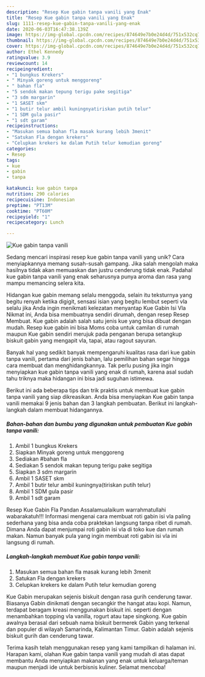 ```yaml
---
description: "Resep Kue gabin tanpa vanili yang Enak"
title: "Resep Kue gabin tanpa vanili yang Enak"
slug: 1111-resep-kue-gabin-tanpa-vanili-yang-enak
date: 2020-06-03T16:47:38.139Z
image: https://img-global.cpcdn.com/recipes/874649e7b0e24d4d/751x532cq70/kue-gabin-tanpa-vanili-foto-resep-utama.jpg
thumbnail: https://img-global.cpcdn.com/recipes/874649e7b0e24d4d/751x532cq70/kue-gabin-tanpa-vanili-foto-resep-utama.jpg
cover: https://img-global.cpcdn.com/recipes/874649e7b0e24d4d/751x532cq70/kue-gabin-tanpa-vanili-foto-resep-utama.jpg
author: Ethel Kennedy
ratingvalue: 3.9
reviewcount: 14
recipeingredient:
- "1 bungkus Krekers"
- " Minyak goreng untuk menggoreng"
- " bahan fla"
- "5 sendok makan tepung terigu pake segitiga"
- "3 sdm margarin"
- "1 SASET skm"
- "1 butir telur ambil kuningnyatiriskan putih telur"
- "1 SDM gula pasir"
- "1 sdt garam"
recipeinstructions:
- "Masukan semua bahan fla masak kurang lebih 3menit"
- "Satukan Fla dengan krekers"
- "Celupkan krekers ke dalam Putih telur kemudian goreng"
categories:
- Resep
tags:
- kue
- gabin
- tanpa

katakunci: kue gabin tanpa 
nutrition: 290 calories
recipecuisine: Indonesian
preptime: "PT13M"
cooktime: "PT60M"
recipeyield: "1"
recipecategory: Lunch

---
```



![Kue gabin tanpa vanili](https://img-global.cpcdn.com/recipes/874649e7b0e24d4d/751x532cq70/kue-gabin-tanpa-vanili-foto-resep-utama.jpg)

Sedang mencari inspirasi resep kue gabin tanpa vanili yang unik? Cara menyiapkannya memang susah-susah gampang. Jika salah mengolah maka hasilnya tidak akan memuaskan dan justru cenderung tidak enak. Padahal kue gabin tanpa vanili yang enak seharusnya punya aroma dan rasa yang mampu memancing selera kita.

Hidangan kue gabin memang selalu menggoda, selain itu teksturnya yang begitu renyah ketika digigit, sensasi isian yang begitu lembut seperti vla selalu jika Anda ingin menikmati kelezatan menyantap Kue Gabin Isi Vla Nikmat ini, Anda bisa membuatnya sendiri dirumah, dengan resep Resep Membuat. Kue gabin adalah salah satu jenis kue yang bisa dibuat dengan mudah. Resep kue gabin ini bisa Moms coba untuk camilan di rumah maupun Kue gabin sendiri merujuk pada penganan berupa setangkup biskuit gabin yang mengapit vla, tapai, atau ragout sayuran.

Banyak hal yang sedikit banyak mempengaruhi kualitas rasa dari kue gabin tanpa vanili, pertama dari jenis bahan, lalu pemilihan bahan segar hingga cara membuat dan menghidangkannya. Tak perlu pusing jika ingin menyiapkan kue gabin tanpa vanili yang enak di rumah, karena asal sudah tahu triknya maka hidangan ini bisa jadi suguhan istimewa.


Berikut ini ada beberapa tips dan trik praktis untuk membuat kue gabin tanpa vanili yang siap dikreasikan. Anda bisa menyiapkan Kue gabin tanpa vanili memakai 9 jenis bahan dan 3 langkah pembuatan. Berikut ini langkah-langkah dalam membuat hidangannya.

<!--inarticleads1-->

##### Bahan-bahan dan bumbu yang digunakan untuk pembuatan Kue gabin tanpa vanili:

1. Ambil 1 bungkus Krekers
1. Siapkan  Minyak goreng untuk menggoreng
1. Sediakan  #bahan fla
1. Sediakan 5 sendok makan tepung terigu pake segitiga
1. Siapkan 3 sdm margarin
1. Ambil 1 SASET skm
1. Ambil 1 butir telur ambil kuningnya(tiriskan putih telur)
1. Ambil 1 SDM gula pasir
1. Ambil 1 sdt garam


Resep Kue Gabin Fla Pandan Assalamualaikum warrahmatullahi wabarakatuh!!! Informasi mengenai cara membuat roti gabin isi vla paling sederhana yang bisa anda coba praktekan langsung tanpa ribet di rumah. Dimana Anda dapat menjumpai roti gabin isi vla di toko kue dan rumah makan. Namun banyak pula yang ingin membuat roti gabin isi vla ini langsung di rumah. 

<!--inarticleads2-->

##### Langkah-langkah membuat Kue gabin tanpa vanili:

1. Masukan semua bahan fla masak kurang lebih 3menit
1. Satukan Fla dengan krekers
1. Celupkan krekers ke dalam Putih telur kemudian goreng


Kue Gabin merupakan sejenis biskuit dengan rasa gurih cenderung tawar. Biasanya Gabin dinikmati dengan secangkir the hangat atau kopi. Namun, terdapat beragam kreasi menggunakan biskuit ini. seperti dengan menambahkan topping vla vanilla, rogurt atau tape singkong. Kue gabin awalnya berasal dari sebuah nama biskuit bermerek Gabin yang terkenal dan populer di wilayah Samarinda, Kalimantan Timur. Gabin adalah sejenis biskuit gurih dan cenderung tawar. 

Terima kasih telah menggunakan resep yang kami tampilkan di halaman ini. Harapan kami, olahan Kue gabin tanpa vanili yang mudah di atas dapat membantu Anda menyiapkan makanan yang enak untuk keluarga/teman maupun menjadi ide untuk berbisnis kuliner. Selamat mencoba!
